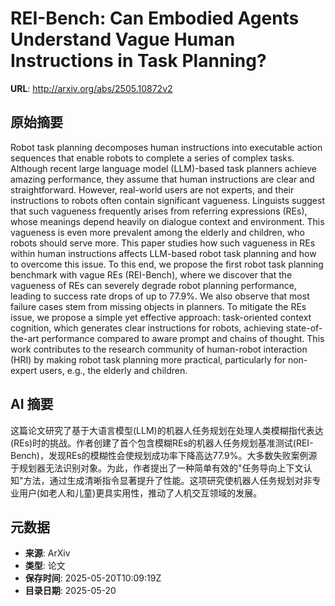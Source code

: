# REI-Bench: Can Embodied Agents Understand Vague Human Instructions in Task Planning?

**URL**: http://arxiv.org/abs/2505.10872v2

## 原始摘要

Robot task planning decomposes human instructions into executable action
sequences that enable robots to complete a series of complex tasks. Although
recent large language model (LLM)-based task planners achieve amazing
performance, they assume that human instructions are clear and straightforward.
However, real-world users are not experts, and their instructions to robots
often contain significant vagueness. Linguists suggest that such vagueness
frequently arises from referring expressions (REs), whose meanings depend
heavily on dialogue context and environment. This vagueness is even more
prevalent among the elderly and children, who robots should serve more. This
paper studies how such vagueness in REs within human instructions affects
LLM-based robot task planning and how to overcome this issue. To this end, we
propose the first robot task planning benchmark with vague REs (REI-Bench),
where we discover that the vagueness of REs can severely degrade robot planning
performance, leading to success rate drops of up to 77.9%. We also observe that
most failure cases stem from missing objects in planners. To mitigate the REs
issue, we propose a simple yet effective approach: task-oriented context
cognition, which generates clear instructions for robots, achieving
state-of-the-art performance compared to aware prompt and chains of thought.
This work contributes to the research community of human-robot interaction
(HRI) by making robot task planning more practical, particularly for non-expert
users, e.g., the elderly and children.


## AI 摘要

这篇论文研究了基于大语言模型(LLM)的机器人任务规划在处理人类模糊指代表达(REs)时的挑战。作者创建了首个包含模糊REs的机器人任务规划基准测试(REI-Bench)，发现REs的模糊性会使规划成功率下降高达77.9%。大多数失败案例源于规划器无法识别对象。为此，作者提出了一种简单有效的"任务导向上下文认知"方法，通过生成清晰指令显著提升了性能。这项研究使机器人任务规划对非专业用户(如老人和儿童)更具实用性，推动了人机交互领域的发展。

## 元数据

- **来源**: ArXiv
- **类型**: 论文
- **保存时间**: 2025-05-20T10:09:19Z
- **目录日期**: 2025-05-20
